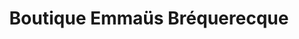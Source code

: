 ---
title: "Boutique Emmaüs Bréquerecque"
url: /boulogne-sur-mer/boutique-emmaues-brequerecque/
shop: Gebrauchtwaren
---